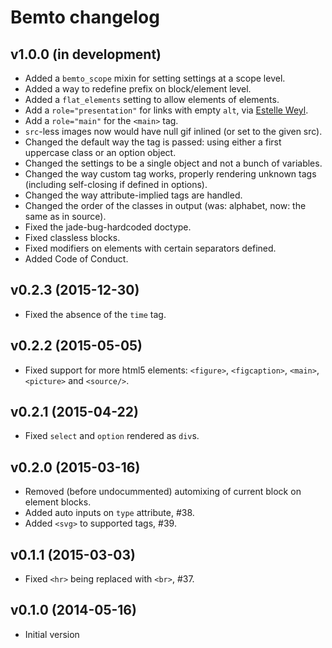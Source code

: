 # Bemto changelog

## v1.0.0 (in development)

- Added a `bemto_scope` mixin for setting settings at a scope level.
- Added a way to redefine prefix on block/element level.
- Added a `flat_elements` setting to allow elements of elements.
- Add a `role="presentation"` for links with empty `alt`, via [Estelle Weyl](https://twitter.com/estellevw/status/685332992227540992).
- Add a `role="main"` for the `<main>` tag.
- `src`-less images now would have null gif inlined (or set to the given src).
- Changed the default way the tag is passed: using either a first uppercase class or an option object.
- Changed the settings to be a single object and not a bunch of variables.
- Changed the way custom tag works, properly rendering unknown tags (including self-closing if defined in options).
- Changed the way attribute-implied tags are handled.
- Changed the order of the classes in output (was: alphabet, now: the same as in source).
- Fixed the jade-bug-hardcoded doctype.
- Fixed classless blocks.
- Fixed modifiers on elements with certain separators defined.
- Added Code of Conduct.

## v0.2.3 (2015-12-30)

- Fixed the absence of the `time` tag.

## v0.2.2 (2015-05-05)

- Fixed support for more html5 elements: `<figure>`, `<figcaption>`, `<main>`, `<picture>` and `<source/>`.

## v0.2.1 (2015-04-22)

- Fixed `select` and `option` rendered as `div`s.

## v0.2.0 (2015-03-16)

- Removed (before undocummented) automixing of current block on element blocks.
- Added auto inputs on `type` attribute, #38.
- Added `<svg>` to supported tags, #39.

## v0.1.1 (2015-03-03)

- Fixed `<hr>` being replaced with `<br>`, #37.

## v0.1.0 (2014-05-16)

- Initial version
